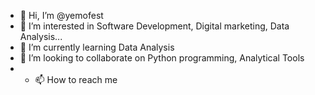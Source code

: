 - 👋 Hi, I’m @yemofest
- 👀 I’m interested in Software Development, Digital marketing, Data Analysis...
- 🌱 I’m currently learning Data Analysis
- 💞️ I’m looking to collaborate on Python programming, Analytical Tools
- - 📫 How to reach me 

<!---
yemofest/yemofest is a ✨ special ✨ repository because its `README.md` (this file) appears on your GitHub profile.
You can click the Preview link to take a look at your changes.
--->
